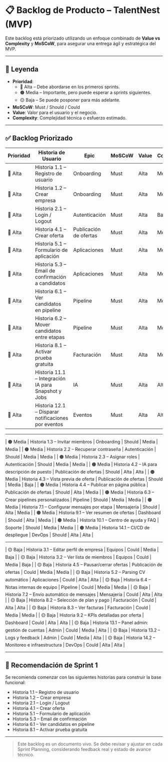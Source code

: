 # 📋 Backlog de Producto – TalentNest (MVP)

Este backlog está priorizado utilizando un enfoque combinado de **Value vs Complexity** y **MoSCoW**, para asegurar una entrega ágil y estratégica del MVP.

---

## 🧠 Leyenda

- **Prioridad**:
  - 🔴 Alta – Debe abordarse en los primeros sprints.
  - 🟠 Media – Importante, pero puede esperar a sprints siguientes.
  - 🟡 Baja – Se puede posponer para más adelante.
- **MoSCoW**: Must / Should / Could
- **Value**: Valor para el usuario y el negocio.
- **Complexity**: Complejidad técnica o esfuerzo estimado.

---

## ✅ Backlog Priorizado

| Prioridad | Historia de Usuario | Epic | MoSCoW | Value | Complexity |
|----------|---------------------|------|--------|-------|------------|
| 🔴 Alta | Historia 1.1 – Registro de usuario | Onboarding | Must | Alta | Media |
| 🔴 Alta | Historia 1.2 – Crear empresa | Onboarding | Must | Alta | Media |
| 🔴 Alta | Historia 2.1 – Login / Logout | Autenticación | Must | Alta | Baja |
| 🔴 Alta | Historia 4.1 – Crear oferta | Publicación de ofertas | Must | Alta | Media |
| 🔴 Alta | Historia 5.1 – Formulario de aplicación | Aplicaciones | Must | Alta | Media |
| 🔴 Alta | Historia 5.3 – Email de confirmación a candidatos | Aplicaciones | Must | Alta | Media |
| 🔴 Alta | Historia 6.1 – Ver candidatos en pipeline | Pipeline | Must | Alta | Media |
| 🔴 Alta | Historia 6.2 – Mover candidatos entre etapas | Pipeline | Must | Alta | Media |
| 🔴 Alta | Historia 8.1 – Activar prueba gratuita | Facturación | Must | Alta | Media |
| 🔴 Alta | Historia 11.1 – Integración IA para Snapshot y Jobs | IA | Must | Alta | Alta |
| 🔴 Alta | Historia 12.1 – Disparar notificaciones por eventos | Eventos | Must | Alta | Alta |

---

| 🟠 Media | Historia 1.3 – Invitar miembros | Onboarding | Should | Media | Media |
| 🟠 Media | Historia 2.2 – Recuperar contraseña | Autenticación | Should | Media | Media |
| 🟠 Media | Historia 2.3 – Asignar roles | Autenticación | Should | Media | Media |
| 🟠 Media | Historia 4.2 – IA para descripción de puesto | Publicación de ofertas | Should | Alta | Alta |
| 🟠 Media | Historia 4.3 – Vista previa de oferta | Publicación de ofertas | Should | Media | Baja |
| 🟠 Media | Historia 4.4 – Publicar en página pública | Publicación de ofertas | Should | Alta | Media |
| 🟠 Media | Historia 6.3 – Crear pipelines personalizados | Pipeline | Should | Media | Media |
| 🟠 Media | Historia 7.1 – Configurar mensajes por etapa | Mensajería | Should | Alta | Media |
| 🟠 Media | Historia 9.1 – Ver resumen de ofertas | Dashboard | Should | Alta | Media |
| 🟠 Media | Historia 10.1 – Centro de ayuda y FAQ | Soporte | Should | Media | Media |
| 🟠 Media | Historia 14.1 – CI/CD de despliegue | DevOps | Should | Alta | Alta |

---

| 🟡 Baja | Historia 3.1 – Editar perfil de empresa | Equipos | Could | Media | Baja |
| 🟡 Baja | Historia 3.2 – Ver lista de miembros | Equipos | Could | Media | Baja |
| 🟡 Baja | Historia 4.5 – Pausar/cerrar ofertas | Publicación de ofertas | Could | Media | Media |
| 🟡 Baja | Historia 5.2 – Parsing CV automático | Aplicaciones | Could | Alta | Alta |
| 🟡 Baja | Historia 6.4 – Notas internas de equipo | Pipeline | Could | Media | Media |
| 🟡 Baja | Historia 7.2 – Envío automático de mensajes | Mensajería | Could | Alta | Alta |
| 🟡 Baja | Historia 8.2 – Selección de plan y pago | Facturación | Could | Alta | Alta |
| 🟡 Baja | Historia 8.3 – Ver facturas | Facturación | Could | Media | Media |
| 🟡 Baja | Historia 9.2 – KPIs detalladas por oferta | Dashboard | Could | Alta | Alta |
| 🟡 Baja | Historia 13.1 – Panel admin: gestión de cuentas | Admin | Could | Media | Alta |
| 🟡 Baja | Historia 13.2 – Logs y feedback | Admin | Could | Media | Alta |
| 🟡 Baja | Historia 14.2 – Monitoreo e infraestructura | DevOps | Could | Alta | Alta |

---

## 🚀 Recomendación de Sprint 1

Se recomienda comenzar con las siguientes historias para construir la base funcional:

- Historia 1.1 – Registro de usuario  
- Historia 1.2 – Crear empresa  
- Historia 2.1 – Login / Logout  
- Historia 4.1 – Crear oferta  
- Historia 5.1 – Formulario de aplicación  
- Historia 5.3 – Email de confirmación  
- Historia 6.1 – Ver candidatos en pipeline  
- Historia 8.1 – Activar prueba gratuita

---

> Este backlog es un documento vivo. Se debe revisar y ajustar en cada Sprint Planning, considerando feedback real y estado de avance técnico.

